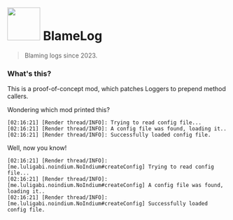 # <img src="https://github.com/melontini/blame-log/assets/104443436/5337785e-0377-41da-9ede-e46344768e42" width="75" height="75"> BlameLog

> Blaming logs since 2023.

### What's this?

This is a proof-of-concept mod, which patches Loggers to prepend method callers.

Wondering which mod printed this?

```
[02:16:21] [Render thread/INFO]: Trying to read config file...
[02:16:21] [Render thread/INFO]: A config file was found, loading it..
[02:16:21] [Render thread/INFO]: Successfully loaded config file.
```

Well, now you know!

```
[02:16:21] [Render thread/INFO]: [me.luligabi.noindium.NoIndium#createConfig] Trying to read config file...
[02:16:21] [Render thread/INFO]: [me.luligabi.noindium.NoIndium#createConfig] A config file was found, loading it..
[02:16:21] [Render thread/INFO]: [me.luligabi.noindium.NoIndium#createConfig] Successfully loaded config file.
```

